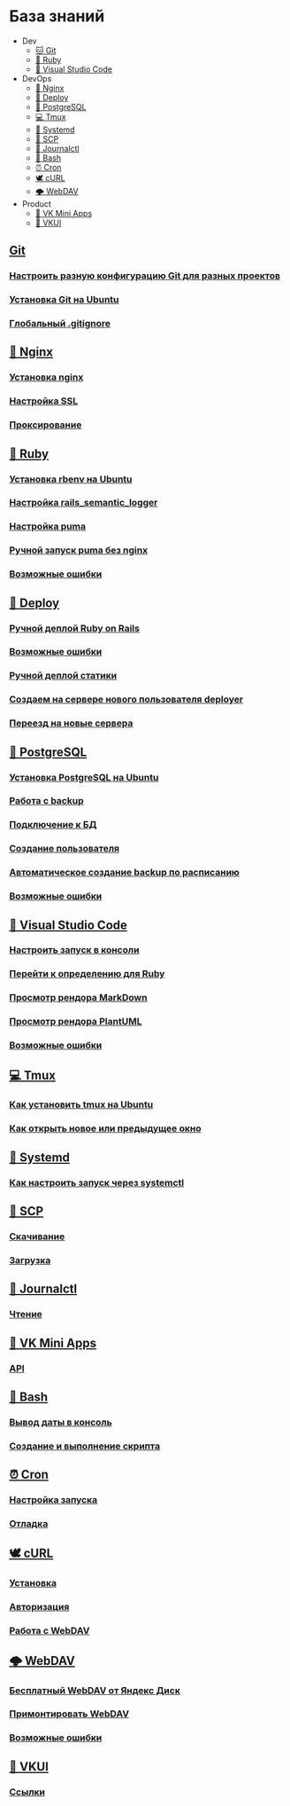 # База знаний

* Dev
    * [🐱 Git](#git)
    * [💎 Ruby](#💎-ruby)
    * [📑 Visual Studio Code](#📑-visual-studio-code)
* DevOps
    * [🤖 Nginx](#🤖-nginx)
    * [🚀 Deploy](#🚀-deploy)
    * [🐘 PostgreSQL](#🐘-postgresql)
    * [💻 Tmux](#💻-tmux)
    * [🔧 Systemd](#🔧-systemd)
    * [🚚 SCP](#🚚-scp)
    * [📔 Journalctl](#📔-journalctl)
    * [📇 Bash](#📇-bash)
    * [⏰ Cron](#⏰-cron)
    * [🕊️ cURL](#🕊️-curl)
    * [🌩 WebDAV](#🌩-webdav)
* Product
    * [📱 VK Mini Apps](#📱-vk-mini-apps)
    * [🌄 VKUI](#🌄-vkui)

## [Git](git)
### [Настроить разную конфигурацию Git для разных проектов](git/config.md)
### [Установка Git на Ubuntu](git/install.md)
### [Глобальный .gitignore](git/global_gitignore.md)
## [🤖 Nginx](./nginx/README.md)
### [Установка nginx](./nginx/install.md)
### [Настройка SSL](./nginx/ssl.md)
### [Проксирование](./nginx/proxy.md)
## [💎 Ruby](./ruby/README.md)
### [Установка rbenv на Ubuntu](./ruby/install.md)
### [Настройка rails_semantic_logger](./ruby/semantic_logger.md)
### [Настройка puma](./ruby/puma.md)
### [Ручной запуск puma без nginx](./ruby/hand_run_puma_without_nginx.md)
### [Возможные ошибки](./ruby/emergency.md)
## [🚀 Deploy](./deploy/README.md)
### [Ручной деплой Ruby on Rails](./deploy/handmade.md)
### [Возможные ошибки](./deploy/emergency.md)
### [Ручной деплой статики](./deploy/static.md)
### [Создаем на сервере нового пользователя deployer](./deploy/deployer.md)
### [Переезд на новые сервера](./deploy/move.md)
## [🐘 PostgreSQL](./postgresql/README.md)
### [Установка PostgreSQL на Ubuntu](./postgresql/install.md)
### [Работа с backup](./postgresql/backup.md)
### [Подключение к БД](./postgresql/connect.md)
### [Создание пользователя](./postgresql/create_user.md)
### [Автоматическое создание backup по расписанию](./postgresql/cron_backup.md)
### [Возможные ошибки](./postgresql/emergency.md)
## [📑 Visual Studio Code](./vscode/README.md)
### [Настроить запуск в консоли](./vscode/setting.md)
### [Перейти к определению для Ruby](./vscode/navigate_ruby.md)
### [Просмотр рендора MarkDown](./vscode/markdown.md)
### [Просмотр рендора PlantUML](./vscode/plantuml.md)
### [Возможные ошибки](./vscode/emergency.md)
## [💻 Tmux](tmux/README.md)
### [Как установить tmux на Ubuntu](tmux/install.md)
### [Как открыть новое или предыдущее окно](tmux/comand.md)
## [🔧 Systemd](systemd/README.md)
### [Как настроить запуск через systemctl](systemd/start.md)
## [🚚 SCP](scp/README.md)
### [Скачивание](scp/download.md)
### [Загрузка](scp/upload.md)
## [📔 Journalctl](journalctl/README.md)
### [Чтение](journalctl/read.md)
## [📱 VK Mini Apps](vkminiapps/README.md)
### [API](vkminiapps/api.md)
## [📇 Bash](bash/README.md)
### [Вывод даты в консоль](./bash/date.md)
### [Создание и выполнение скрипта](./bash/script.md)
## [⏰ Cron](./cron/README.md)
### [Настройка запуска](./cron/setting.md)
### [Отладка](./cron/debug.md)
## [🕊️ cURL](./curl/README.md)
### [Установка](./curl/install.md)
### [Авторизация](./curl/auth.md)
### [Работа с WebDAV](./curl/webdav.md)
## [🌩 WebDAV](./webdav/README.md)
### [Бесплатный WebDAV от Яндекс Диск](./webdav/yandex.md)
### [Примонтировать WebDAV](./webdav/mount.md)
### [Возможные ошибки](./webdav/emergency.md)
## [🌄 VKUI](./vkui/README.md)
### [Ссылки](./vkui/links.md)
